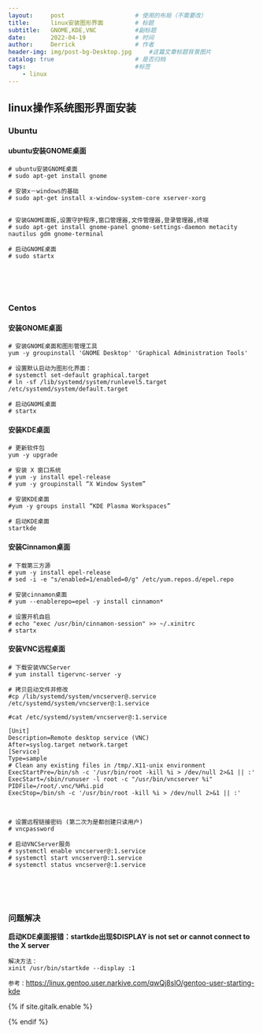 ```yaml
---
layout:     post   				    # 使用的布局（不需要改）
title:      linux安装图形界面 		# 标题 
subtitle:   GNOME,KDE,VNC           #副标题
date:       2022-04-19				# 时间
author:     Derrick 				# 作者
header-img: img/post-bg-Desktop.jpg 	#这篇文章标题背景图片
catalog: true 						# 是否归档
tags:								#标签
    - linux
---
```





## linux操作系统图形界面安装

### Ubuntu


#### ubuntu安装GNOME桌面

```
# ubuntu安装GNOME桌面
# sudo apt-get install gnome

# 安装x－windows的基础
# sudo apt-get install x-window-system-core xserver-xorg


# 安装GNOME面板,设置守护程序,窗口管理器,文件管理器,登录管理器,终端
# sudo apt-get install gnome-panel gnome-settings-daemon metacity nautilus gdm gnome-terminal

# 启动GNOME桌面
# sudo startx
```


<br/><br/><br/>
### Centos


#### 安装GNOME桌面
```
# 安装GNOME桌面和图形管理工具
yum -y groupinstall 'GNOME Desktop' 'Graphical Administration Tools'

# 设置默认启动为图形化界面：
# systemctl set-default graphical.target
# ln -sf /lib/systemd/system/runlevel5.target /etc/systemd/system/default.target

# 启动GNOME桌面
# startx
```



#### 安装KDE桌面
```
# 更新软件包
yum -y upgrade

# 安装 X 窗口系统
# yum -y install epel-release
# yum -y groupinstall “X Window System”

# 安装KDE桌面
#yum -y groups install “KDE Plasma Workspaces”

# 启动KDE桌面
startkde

```



#### 安装Cinnamon桌面
```
# 下载第三方源
# yum -y install epel-release
# sed -i -e "s/enabled=1/enabled=0/g" /etc/yum.repos.d/epel.repo

# 安装cinnamon桌面
# yum --enablerepo=epel -y install cinnamon*

# 设置开机自启
# echo "exec /usr/bin/cinnamon-session" >> ~/.xinitrc
# startx
```



#### 安装VNC远程桌面
```
# 下载安装VNCServer
# yum install tigervnc-server -y

# 拷贝启动文件并修改
#cp /lib/systemd/system/vncserver@.service /etc/systemd/system/vncserver@:1.service

#cat /etc/systemd/system/vncserver@:1.service

[Unit]
Description=Remote desktop service (VNC)
After=syslog.target network.target
[Service]
Type=sample
# Clean any existing files in /tmp/.X11-unix environment
ExecStartPre=/bin/sh -c '/usr/bin/root -kill %i > /dev/null 2>&1 || :'
ExecStart=/sbin/runuser -l root -c "/usr/bin/vncserver %i"
PIDFile=/root/.vnc/%H%i.pid
ExecStop=/bin/sh -c '/usr/bin/root -kill %i > /dev/null 2>&1 || :'



# 设置远程链接密码 (第二次为是都创建只读用户)
# vncpassword

# 启动VNCServer服务
# systemctl enable vncserver@:1.service
# systemctl start vncserver@:1.service
# systemctl status vncserver@:1.service
```



<br/><br/><br/>
### 问题解决
**启动KDE桌面报错：startkde出现$DISPLAY is not set or cannot connect to the X server**

```
解决方法：
xinit /usr/bin/startkde --display :1
```


`参考：`https://linux.gentoo.user.narkive.com/qwQj8slO/gentoo-user-starting-kde





<!-- Gitalk 评论 start  -->
{% if site.gitalk.enable %}
<!-- Gitalk link  -->
<link rel="stylesheet" href="https://cdn.bootcdn.net/ajax/libs/gitalk/1.7.2/gitalk.min.css">
<script src="https://cdn.bootcdn.net/ajax/libs/gitalk/1.7.2/gitalk.min.js"></script>

<div id="gitalk-container"></div>
<script type="text/javascript">
    var gitalk = new Gitalk({
        clientID: '{{site.gitalk.clientID}}',
        clientSecret: '{{site.gitalk.clientSecret}}',
        repo: '{{site.gitalk.repo}}',
        owner: '{{site.gitalk.owner}}',
        admin: ['{{site.gitalk.admin}}'],
        distractionFreeMode: {{site.gitalk.distractionFreeMode}},
        id: decodeURI(location.pathname),
    });
    gitalk.render('gitalk-container');
</script>
{% endif %}
<!-- Gitalk end -->